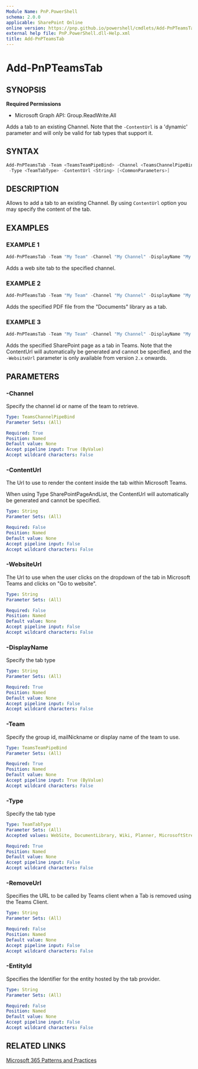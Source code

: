 ```yaml
---
Module Name: PnP.PowerShell
schema: 2.0.0
applicable: SharePoint Online
online version: https://pnp.github.io/powershell/cmdlets/Add-PnPTeamsTab.html
external help file: PnP.PowerShell.dll-Help.xml
title: Add-PnPTeamsTab
---
```

  
# Add-PnPTeamsTab

## SYNOPSIS

**Required Permissions**

  * Microsoft Graph API: Group.ReadWrite.All

Adds a tab to an existing Channel. Note that the `-ContentUrl` is a 'dynamic' parameter and will only be valid for tab types that support it.

## SYNTAX

```powershell
Add-PnPTeamsTab -Team <TeamsTeamPipeBind> -Channel <TeamsChannelPipeBind> -DisplayName <String>
 -Type <TeamTabType> -ContentUrl <String> [<CommonParameters>]
```

## DESCRIPTION

Allows to add a tab to an existing Channel. By using `ContentUrl` option you may specify the content of the tab.

## EXAMPLES

### EXAMPLE 1
```powershell
Add-PnPTeamsTab -Team "My Team" -Channel "My Channel" -DisplayName "My Tab Name" -Type WebSite -ContentUrl "https://aka.ms/m365pnp"
```

Adds a web site tab to the specified channel.

### EXAMPLE 2
```powershell
Add-PnPTeamsTab -Team "My Team" -Channel "My Channel" -DisplayName "My Tab Name" -Type PDF -ContentUrl "https://contoso.sharepoint.com/sites/Marketing/Shared Documents/General/MyFile.pdf" -EntityId "null"
```

Adds the specified PDF file from the "Documents" library as a tab.

### EXAMPLE 3
```powershell
Add-PnPTeamsTab -Team "My Team" -Channel "My Channel" -DisplayName "My Tab Name" -Type SharePointPageAndList -WebSiteUrl "https://contoso.sharepoint.com/sites/Marketing/SitePages/Home.aspx"
```

Adds the specified SharePoint page as a tab in Teams. Note that the ContentUrl will automatically be generated and cannot be specified, and the `-WebsiteUrl` parameter is only available from version `2.x` onwards.

## PARAMETERS

### -Channel
Specify the channel id or name of the team to retrieve.

```yaml
Type: TeamsChannelPipeBind
Parameter Sets: (All)

Required: True
Position: Named
Default value: None
Accept pipeline input: True (ByValue)
Accept wildcard characters: False
```

### -ContentUrl
The Url to use to render the content inside the tab within Microsoft Teams.

When using Type SharePointPageAndList, the ContentUrl will automatically be generated and cannot be specified.

```yaml
Type: String
Parameter Sets: (All)

Required: False
Position: Named
Default value: None
Accept pipeline input: False
Accept wildcard characters: False
```

### -WebsiteUrl
The Url to use when the user clicks on the dropdown of the tab in Microsoft Teams and clicks on "Go to website".

```yaml
Type: String
Parameter Sets: (All)

Required: False
Position: Named
Default value: None
Accept pipeline input: False
Accept wildcard characters: False
```

### -DisplayName
Specify the tab type

```yaml
Type: String
Parameter Sets: (All)

Required: True
Position: Named
Default value: None
Accept pipeline input: False
Accept wildcard characters: False
```

### -Team
Specify the group id, mailNickname or display name of the team to use.

```yaml
Type: TeamsTeamPipeBind
Parameter Sets: (All)

Required: True
Position: Named
Default value: None
Accept pipeline input: True (ByValue)
Accept wildcard characters: False
```

### -Type
Specify the tab type

```yaml
Type: TeamTabType
Parameter Sets: (All)
Accepted values: WebSite, DocumentLibrary, Wiki, Planner, MicrosoftStream, MicrosoftForms, Word, Excel, PowerPoint, PDF, OneNote, PowerBI, SharePointPageAndList, Custom

Required: True
Position: Named
Default value: None
Accept pipeline input: False
Accept wildcard characters: False
```

### -RemoveUrl
Specifies the URL to be called by Teams client when a Tab is removed using the Teams Client.

```yaml
Type: String
Parameter Sets: (All)

Required: False
Position: Named
Default value: None
Accept pipeline input: False
Accept wildcard characters: False
```

### -EntityId
Specifies the Identifier for the entity hosted by the tab provider.

```yaml
Type: String
Parameter Sets: (All)

Required: False
Position: Named
Default value: None
Accept pipeline input: False
Accept wildcard characters: False
```

## RELATED LINKS

[Microsoft 365 Patterns and Practices](https://aka.ms/m365pnp)
